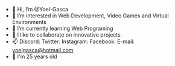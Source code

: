 - 👋 Hi, I’m @Yoel-Gasca
- 👀 I’m interested in Web Development, Video Games and Virtual Environments
- 🌱 I’m currently learning Web Programing
- 💞️ I like to collaborate on innovative projects
- 📫 Discord:  Twitter:  Instagram:  Facebook:  E-mail: yoelgasca@hotmail.com
- 🎊  I'm 25 years old

<!---
Yoel-Gasca/Yoel-Gasca is a ✨ special ✨ repository because its `README.md` (this file) appears on your GitHub profile.
You can click the Preview link to take a look at your changes.
--->
